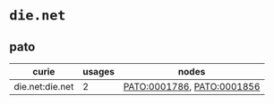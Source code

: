 # `die.net`

## pato

| curie           |   usages | nodes                                                                                                    |
|-----------------|----------|----------------------------------------------------------------------------------------------------------|
| die.net:die.net |        2 | [PATO:0001786](https://bioregistry.io/PATO:0001786), [PATO:0001856](https://bioregistry.io/PATO:0001856) |

